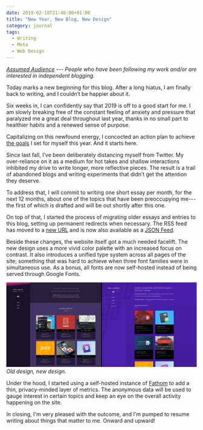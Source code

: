 ```yaml
---
date: 2019-02-18T21:40:00+01:00
title: "New Year, New Blog, New Design"
category: journal
tags:
  - Writing
  - Meta
  - Web Design
---
```


*[Assumed Audience](https://www.chriskrycho.com/2018/assumed-audiences.html) --- People who have been following my work and/or are interested in independent blogging.*

Today marks a new beginning for this blog. After a long hiatus, I am finally back to writing, and I couldn’t be happier about it.

Six weeks in, I can confidently say that 2019 is off to a good start for me. I am slowly breaking free of the constant feeling of anxiety and pressure that paralyzed me a great deal throughout last year, thanks in no small part to healthier habits and a renewed sense of purpose.

Capitalizing on this newfound energy, I concocted an action plan to achieve [the goals] I set for myself this year. And it starts here.

Since last fall, I’ve been deliberately distancing myself from Twitter. My over-reliance on it as a medium for hot takes and shallow interactions inhibited my drive to write longer, more reflective pieces. The result is a trail of abandoned blogs and writing experiments that didn’t get the attention they deserve.

To address that, I will commit to writing one short essay per month, for the next 12 months, about one of the topics that have been preoccupying me---the first of which is drafted and will be out shortly after this one.

On top of that, I started the process of migrating older essays and entries to this blog, setting up permanent redirects when necessary. The RSS feed has moved to a [new URL][RSS] and is now also available as a [JSON Feed][JSON].

Beside these changes, the website itself got a much needed facelift. The new design uses a more vivid color palette with an increased focus on contrast. It also introduces a unified type system across all pages of the site; something that was hard to achieve when three font families were in simultaneous use. As a bonus, all fonts are now self-hosted instead of being served through Google Fonts.

![Old vs. New Design](old-new-design.jpg) _Old design, new design._

Under the hood, I started using a self-hosted instance of [Fathom] to add a thin, privacy-minded layer of metrics. The anonymous data will be used to gauge interest in certain topics and keep an eye on the overall activity happening on the site.

In closing, I'm very pleased with the outcome, and I'm pumped to resume writing about things that matter to me. Onward and upward!

[RSS]: /feed.xml
[JSON]: /feed.json
[Fathom]: https://usefathom.com/
[the goals]: https://widegamut.club/@kaishin/101341226283154612
